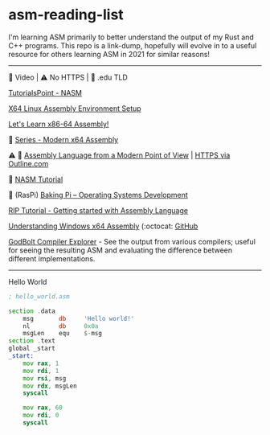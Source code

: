 # asm-reading-list

I'm learning ASM primarily to better understand the output of my Rust and C++ programs. This repo is a link-dump, hopefully will evolve in to a useful resource for others learning ASM in 2021 for similar reasons!

---

🎥 Video | ⚠️ No HTTPS | 🏫 .edu TLD

[TutorialsPoint - NASM](https://www.tutorialspoint.com/assembly_programming/assembly_basic_syntax.htm)

[X64 Linux Assembly Environment Setup](https://epi052.gitlab.io/notes-to-self/blog/2018-07-22-x64-linux-assembly-environment-setup/)

[Let's Learn x86-64 Assembly!](https://gpfault.net/posts/asm-tut-0.txt.html)

🎥 [Series - Modern x64 Assembly](https://youtu.be/rxsBghsrvpI)

⚠️ 🏫 [Assembly Language from a Modern Point of View](http://heather.cs.ucdavis.edu/~matloff/assembbook.html) | [HTTPS via Outline.com](https://outline.com/2uWDR9)

🏫 [NASM Tutorial](https://cs.lmu.edu/~ray/notes/nasmtutorial/)

🏫 (RasPi) [Baking Pi – Operating Systems Development](https://www.cl.cam.ac.uk/projects/raspberrypi/tutorials/os/)

[RIP Tutorial - Getting started with Assembly Language](https://riptutorial.com/assembly)

[Understanding Windows x64 Assembly](https://sonictk.github.io/asm_tutorial/) (:octocat: [GitHub](https://github.com/sonictk/asm_tutorial)

[GodBolt Compiler Explorer](https://godbolt.org/) - See the output from various compilers; useful for seeing the resulting ASM and evaluating the difference between different implementations.


---

Hello World
```asm
; hello_world.asm

section .data
    msg       db     'Hello world!'
    nl        db     0x0a
    msgLen    equ    $-msg
section .text
global _start
_start:
    mov rax, 1
    mov rdi, 1
    mov rsi, msg
    mov rdx, msgLen
    syscall

    mov rax, 60
    mov rdi, 0
    syscall

```
